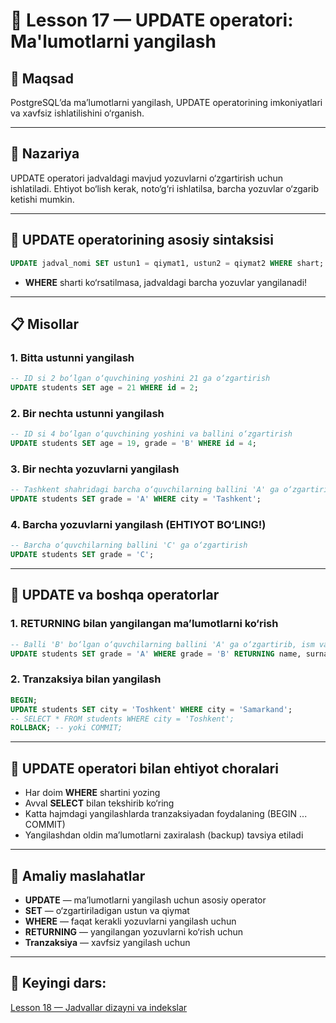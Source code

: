 # 📖 Lesson 17 — UPDATE operatori: Ma'lumotlarni yangilash

## 🎯 Maqsad
PostgreSQLʼda maʼlumotlarni yangilash, UPDATE operatorining imkoniyatlari va xavfsiz ishlatilishini o‘rganish.

---

## 📖 Nazariya

UPDATE operatori jadvaldagi mavjud yozuvlarni o‘zgartirish uchun ishlatiladi. Ehtiyot bo‘lish kerak, noto‘g‘ri ishlatilsa, barcha yozuvlar o‘zgarib ketishi mumkin.

---

## 🔷 UPDATE operatorining asosiy sintaksisi

```sql
UPDATE jadval_nomi SET ustun1 = qiymat1, ustun2 = qiymat2 WHERE shart;
```

- **WHERE** sharti ko‘rsatilmasa, jadvaldagi barcha yozuvlar yangilanadi!

---

## 📋 Misollar

### 1. Bitta ustunni yangilash
```sql
-- ID si 2 bo‘lgan o‘quvchining yoshini 21 ga o‘zgartirish
UPDATE students SET age = 21 WHERE id = 2;
```

### 2. Bir nechta ustunni yangilash
```sql
-- ID si 4 bo‘lgan o‘quvchining yoshini va ballini o‘zgartirish
UPDATE students SET age = 19, grade = 'B' WHERE id = 4;
```

### 3. Bir nechta yozuvlarni yangilash
```sql
-- Tashkent shahridagi barcha o‘quvchilarning ballini 'A' ga o‘zgartirish
UPDATE students SET grade = 'A' WHERE city = 'Tashkent';
```

### 4. Barcha yozuvlarni yangilash (EHTIYOT BO‘LING!)
```sql
-- Barcha o‘quvchilarning ballini 'C' ga o‘zgartirish
UPDATE students SET grade = 'C';
```

---

## 🔷 UPDATE va boshqa operatorlar

### 1. RETURNING bilan yangilangan maʼlumotlarni ko‘rish
```sql
-- Balli 'B' bo‘lgan o‘quvchilarning ballini 'A' ga o‘zgartirib, ism va familiyasini qaytarish
UPDATE students SET grade = 'A' WHERE grade = 'B' RETURNING name, surname;
```

### 2. Tranzaksiya bilan yangilash
```sql
BEGIN;
UPDATE students SET city = 'Toshkent' WHERE city = 'Samarkand';
-- SELECT * FROM students WHERE city = 'Toshkent';
ROLLBACK; -- yoki COMMIT;
```

---

## 🔷 UPDATE operatori bilan ehtiyot choralari
- Har doim **WHERE** shartini yozing
- Avval **SELECT** bilan tekshirib ko‘ring
- Katta hajmdagi yangilashlarda tranzaksiyadan foydalaning (BEGIN ... COMMIT)
- Yangilashdan oldin maʼlumotlarni zaxiralash (backup) tavsiya etiladi

---

## 📌 Amaliy maslahatlar
- **UPDATE** — maʼlumotlarni yangilash uchun asosiy operator
- **SET** — o‘zgartiriladigan ustun va qiymat
- **WHERE** — faqat kerakli yozuvlarni yangilash uchun
- **RETURNING** — yangilangan yozuvlarni ko‘rish uchun
- **Tranzaksiya** — xavfsiz yangilash uchun

---

## 📌 Keyingi dars:
[Lesson 18 — Jadvallar dizayni va indekslar](../lesson_18/lesson.md) 